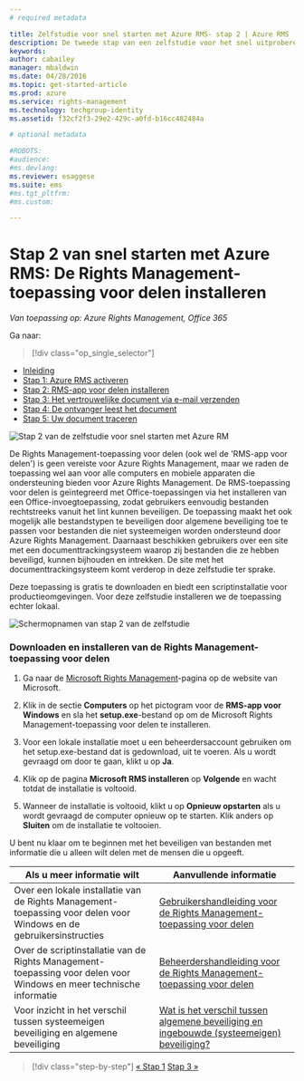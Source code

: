 ```yaml
---
# required metadata

title: Zelfstudie voor snel starten met Azure RMS- stap 2 | Azure RMS
description: De tweede stap van een zelfstudie voor het snel uitproberen van Microsoft Azure Rights Management voor uw organisatie met 5 stappen die u in minder dan 15 minuten kunt uitvoeren.
keywords:
author: cabailey
manager: mbaldwin
ms.date: 04/28/2016
ms.topic: get-started-article
ms.prod: azure
ms.service: rights-management
ms.technology: techgroup-identity
ms.assetid: f32cf2f3-29e2-429c-a0fd-b16cc482484a

# optional metadata

#ROBOTS:
#audience:
#ms.devlang:
ms.reviewer: esaggese
ms.suite: ems
#ms.tgt_pltfrm:
#ms.custom:

---
```




# Stap 2 van snel starten met Azure RMS: De Rights Management-toepassing voor delen installeren

*Van toepassing op: Azure Rights Management, Office 365*


Ga naar: 
> [!div class="op_single_selector"]
- [Inleiding](quick-start-tutorial.md)
- [Stap 1: Azure RMS activeren](tutorial-step1.md)
- [Stap 2: RMS-app voor delen installeren](tutorial-step2.md)
- [Stap 3: Het vertrouwelijke document via e-mail verzenden](tutorial-step3.md)
- [Stap 4: De ontvanger leest het document](tutorial-step4.md)
- [Stap 5: Uw document traceren](tutorial-step5.md)


![Stap 2 van de zelfstudie voor snel starten met Azure RM](../media/AzRMS_QuickStartSteps2.PNG)

De Rights Management-toepassing voor delen (ook wel de 'RMS-app voor delen') is geen vereiste voor Azure Rights Management, maar we raden de toepassing wel aan voor alle computers en mobiele apparaten die ondersteuning bieden voor Azure Rights Management. De RMS-toepassing voor delen is geïntegreerd met Office-toepassingen via het installeren van een Office-invoegtoepassing, zodat gebruikers eenvoudig bestanden rechtstreeks vanuit het lint kunnen beveiligen. De toepassing maakt het ook mogelijk alle bestandstypen te beveiligen door algemene beveiliging toe te passen voor bestanden die niet systeemeigen worden ondersteund door Azure Rights Management. Daarnaast beschikken gebruikers over een site met een documenttrackingsysteem waarop zij bestanden die ze hebben beveiligd, kunnen bijhouden en intrekken. De site met het documenttrackingsysteem komt verderop in deze zelfstudie ter sprake.

Deze toepassing is gratis te downloaden en biedt een scriptinstallatie voor productieomgevingen. Voor deze zelfstudie installeren we de toepassing echter lokaal.

![Schermopnamen van stap 2 van de zelfstudie](../media/AzRMS_Tutorial_2_Screenshots.png)

### Downloaden en installeren van de Rights Management-toepassing voor delen

1.  Ga naar de [Microsoft Rights Management](http://go.microsoft.com/fwlink/?LinkId=303970)-pagina op de website van Microsoft.

2.  Klik in de sectie **Computers** op het pictogram voor de **RMS-app voor Windows** en sla het **setup.exe**-bestand op om de Microsoft Rights Management-toepassing voor delen te installeren.

3.  Voor een lokale installatie moet u een beheerdersaccount gebruiken om het setup.exe-bestand dat is gedownload, uit te voeren. Als u wordt gevraagd om door te gaan, klikt u op **Ja**.

4.  Klik op de pagina **Microsoft RMS installeren** op **Volgende** en wacht totdat de installatie is voltooid.

5.  Wanneer de installatie is voltooid, klikt u op **Opnieuw opstarten** als u wordt gevraagd de computer opnieuw op te starten. Klik anders op **Sluiten** om de installatie te voltooien.

U bent nu klaar om te beginnen met het beveiligen van bestanden met informatie die u alleen wilt delen met de mensen die u opgeeft.

|Als u meer informatie wilt|Aanvullende informatie|
|--------------------------------|--------------------------|
|Over een lokale installatie van de Rights Management-toepassing voor delen voor Windows en de gebruikersinstructies|[Gebruikershandleiding voor de Rights Management-toepassing voor delen](../rms-client/sharing-app-user-guide.md)|
|Over de scriptinstallatie van de Rights Management-toepassing voor delen voor Windows en meer technische informatie|[Beheerdershandleiding voor de Rights Management-toepassing voor delen](../rms-client/sharing-app-admin-guide.md)|
|Voor inzicht in het verschil tussen systeemeigen beveiliging en algemene beveiliging|[Wat is het verschil tussen algemene beveiliging en ingebouwde (systeemeigen) beveiliging?](../rms-client/sharing-app-dialog-box.md#what-s-the-difference-between-generic-protection-and-built-in-native-protection-)|


>[!div class="step-by-step"] [« Stap 1](quick-start-tutorial.md)
[Stap 3 »](tutorial-step3.md)

<!--HONumber=May16_HO2-->


